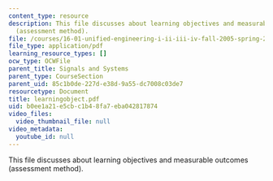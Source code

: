 ```yaml
---
content_type: resource
description: This file discusses about learning objectives and measurable outcomes
  (assessment method).
file: /courses/16-01-unified-engineering-i-ii-iii-iv-fall-2005-spring-2006/b0ee1a21e5cbc1b48fa7eba042817874_learningobject.pdf
file_type: application/pdf
learning_resource_types: []
ocw_type: OCWFile
parent_title: Signals and Systems
parent_type: CourseSection
parent_uid: 85c1b0de-227d-e38d-9a55-dc7008c03de7
resourcetype: Document
title: learningobject.pdf
uid: b0ee1a21-e5cb-c1b4-8fa7-eba042817874
video_files:
  video_thumbnail_file: null
video_metadata:
  youtube_id: null
---
```

This file discusses about learning objectives and measurable outcomes (assessment method).